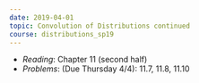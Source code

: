 ```yaml
---
date: 2019-04-01
topic: Convolution of Distributions continued
course: distributions_sp19
---
```


- *Reading*: Chapter 11 (second half)
- *Problems*: (Due Thursday 4/4): 11.7, 11.8, 11.10


